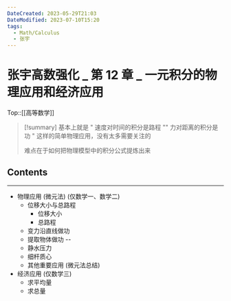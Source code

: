 ```yaml
---
DateCreated: 2023-05-29T21:03
DateModified: 2023-07-10T15:20
tags:
  - Math/Calculus
  - 张宇
---
```

# 张宇高数强化 _ 第 12 章 _ 一元积分的物理应用和经济应用 
Top::[[高等数学]]

> [!summary]
> 基本上就是 " 速度对时间的积分是路程 "" 力对距离的积分是功 " 这样的简单物理应用，没有太多需要关注的
> 
> 难点在于如何把物理模型中的积分公式提炼出来

## Contents
---
- 物理应用 (微元法) (仅数学一、数学二)
	- 位移大小与总路程
		- 位移大小
		- 总路程
	- 变力沿直线做功
	- 提取物体做功 --
	- 静水压力
	- 细杆质心
	- 其他重要应用 (微元法总结)
- 经济应用 (仅数学三)
	- 求平均量
	- 求总量
